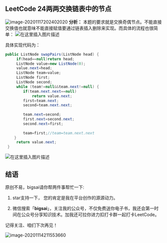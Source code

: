 ## LeetCode 24两两交换链表中的节点

![image-20201117202402020](https://bigsai.oss-cn-shanghai.aliyuncs.com/img/image-20201117202402020.png)
**分析：**
本题的要求就是交换奇偶节点。不能直接交换值也就意味不能直接赋值要通过链表插入删除来实现。而具体的流程也很简单：
![在这里插入图片描述](https://img-blog.csdnimg.cn/2020091219460881.png?x-oss-process=image/watermark,type_ZmFuZ3poZW5naGVpdGk,shadow_10,text_aHR0cHM6Ly9ibG9nLmNzZG4ubmV0L3FxXzQwNjkzMTcx,size_1,color_FFFFFF,t_70#pic_center)

具体实现代码为：

```java
public ListNode swapPairs(ListNode head) {
	 if(head==null)return head;
	 ListNode value=new ListNode(0);
	 value.next=head;
	 ListNode team=value;
	 ListNode first;
	 ListNode second;
	 while (team!=null&&team.next!=null) {
		if(team.next.next==null)
			return value.next;
		first=team.next;
	    second=team.next.next;
		
	    team.next=second;
	    first.next=second.next;
	    second.next=first;
	    
		team=first;//team=team.next.next
	}
	 return value.next;
 }
```
 ![在这里插入图片描述](https://img-blog.csdnimg.cn/20200912194732152.png?x-oss-process=image/watermark,type_ZmFuZ3poZW5naGVpdGk,shadow_10,text_aHR0cHM6Ly9ibG9nLmNzZG4ubmV0L3FxXzQwNjkzMTcx,size_1,color_FFFFFF,t_70)



## 结语

原创不易，bigsai请你帮两件事帮忙一下:

1. star支持一下， 您的肯定是我在平台创作的源源动力。

2. 微信搜索「**bigsai**」，关注我的公众号，不仅免费送你电子书，我还会第一时间在公众号分享知识技术。加我还可拉你进力扣打卡群一起打卡LeetCode。

记得关注、咱们下次再见！

![image-20201114211553660](https://bigsai.oss-cn-shanghai.aliyuncs.com/img/3cd335655373276f330fa2c16b0e20f6.png)